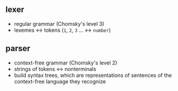 ## lexer

- regular grammar (Chomsky's level 3)
- lexemes <-> tokens (`1`, `2`, `3` ... <->  `number`)

## parser

- context-free grammar (Chomsky's level 2)
- strings of tokens <-> nonterminals
- build syntax trees, which are representations of sentences of the context-free language they recognize